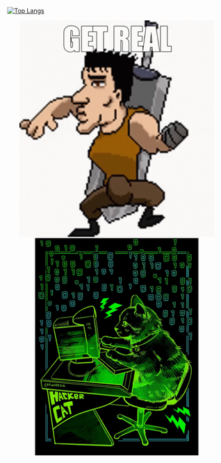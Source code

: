 [![Top Langs](https://github-readme-stats.vercel.app/api/top-langs/?username=AlanAcosta460&langs_count=9&theme=aura&hide=Papyrus&layout=compact)](https://github.com/anuraghazra/github-readme-stats)

<p align="center">
  <img src="get-real.gif" alt="animated" />
  <img src="hackerCat.jpg" alt="image" height="500"/>
</p>
